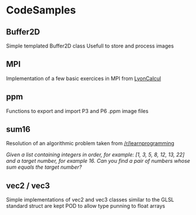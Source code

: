 # CodeSamples

## Buffer2D
Simple templated Buffer2D class
Usefull to store and process images

## MPI
Implementation of a few basic exercices in MPI from [LyonCalcul](http://lyoncalcul.univ-lyon1.fr/ed/2019/)

## ppm
Functions to export and import P3 and P6 .ppm image files

## sum16
Resolution of an algorithmic problem taken from [/r/learnprogramming](https://www.reddit.com/r/learnprogramming/comments/9vp1vv/an_interesting_problem_from_a_job_interview_at/)

_Given a list containing integers in order, for example: [1, 3, 5, 8, 12, 13, 22] and a target number, for example 16._
_Can you find a pair of numbers whose sum equals the target number?_

## vec2 / vec3
Simple implementations of vec2 and vec3 classes similar to the GLSL standard
struct are kept POD to allow type punning to float arrays


